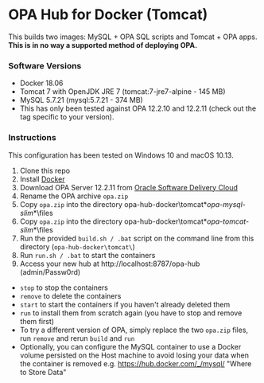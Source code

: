 # OPA Hub for Docker (Tomcat)
This builds two images: MySQL + OPA SQL scripts and Tomcat + OPA apps.  **This is in no way a supported method of deploying OPA.**

### Software Versions
- Docker 18.06
- Tomcat 7 with OpenJDK JRE 7 (tomcat:7-jre7-alpine - 145 MB)
- MySQL 5.7.21 (mysql:5.7.21 - 374 MB)
- This has only been tested against OPA 12.2.10 and 12.2.11 (check out the tag specific to your version).

### Instructions
This configuration has been tested on Windows 10 and macOS 10.13.
1. Clone this repo
1. Install [Docker](https://www.docker.com/community-edition#/download)
1. Download OPA Server 12.2.11 from [Oracle Software Delivery Cloud](https://edelivery.oracle.com)
1. Rename the OPA archive `opa.zip`
1. Copy `opa.zip` into the directory opa-hub-docker\tomcat\**opa-mysql-slim**\files
1. Copy `opa.zip` into the directory opa-hub-docker\tomcat\**opa-tomcat-slim**\files
1. Run the provided `build.sh / .bat` script on the command line from this directory (`opa-hub-docker\tomcat\`)
1. Run `run.sh / .bat` to start the containers
1. Access your new hub at http://localhost:8787/opa-hub (admin/Passw0rd)

- `stop` to stop the containers
- `remove` to delete the containers
- `start` to start the containers if you haven't already deleted them
- `run` to install them from scratch again (you have to stop and remove them first)
- To try a different version of OPA, simply replace the two `opa.zip` files, run `remove` and rerun `build` and `run`
- Optionally, you can configure the MySQL container to use a Docker volume persisted on the Host machine to avoid losing your data when the container is removed e.g. https://hub.docker.com/_/mysql/ "Where to Store Data"